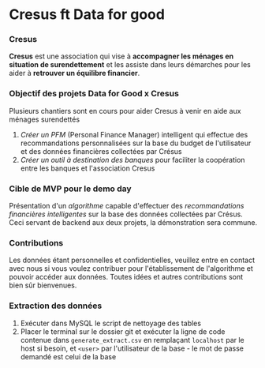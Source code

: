 # Cresus ft Data for good

### Cresus

**Cresus** est une association qui vise à **accompagner les ménages en situation de surendettement** et les assiste dans leurs démarches pour les aider à **retrouver un équilibre financier**.

### Objectif des projets Data for Good x Cresus

Plusieurs chantiers sont en cours pour aider Cresus à venir en aide aux ménages surendettés

1. *Créer un PFM* (Personal Finance Manager) intelligent qui effectue des recommandations personnalisées sur la base du budget de l'utilisateur et des données financières collectées par Crésus
2. *Créer un outil à destination des banques* pour faciliter la coopération entre les banques et l'association Cresus

### Cible de MVP pour le demo day

Présentation d'un *algorithme* capable d'effectuer des *recommandations financières intelligentes* sur la base des données collectées par Crésus. Ceci servant de backend aux deux projets, la démonstration sera commune.

### Contributions

Les données étant personnelles et confidentielles, veuillez entre en contact avec nous si vous voulez contribuer pour l'établissement de l'algorithme et pouvoir accéder aux données. Toutes idées et autres contributions sont bien sûr bienvenues.

### Extraction des données

1. Exécuter dans MySQL le script de nettoyage des tables
2. Placer le terminal sur le dossier git et exécuter la ligne de code contenue dans `generate_extract.csv` en remplaçant `localhost` par le host si besoin, et `<user>` par l'utilisateur de la base - le mot de passe demandé est celui de la base
